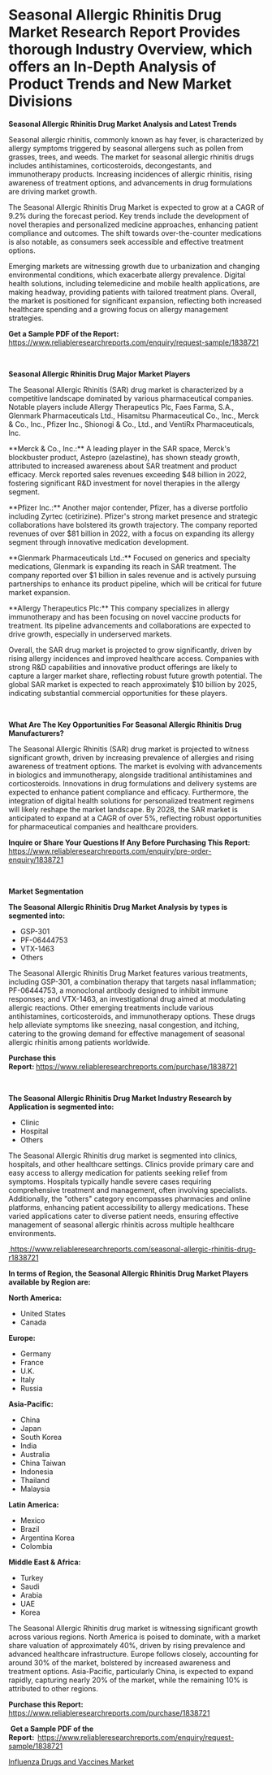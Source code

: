 <p><h1>Seasonal Allergic Rhinitis Drug Market Research Report Provides thorough Industry Overview, which offers an In-Depth Analysis of Product Trends and New Market Divisions</h1></p><p><strong>Seasonal Allergic Rhinitis Drug Market Analysis and Latest Trends</strong></p>
<p><p>Seasonal allergic rhinitis, commonly known as hay fever, is characterized by allergy symptoms triggered by seasonal allergens such as pollen from grasses, trees, and weeds. The market for seasonal allergic rhinitis drugs includes antihistamines, corticosteroids, decongestants, and immunotherapy products. Increasing incidences of allergic rhinitis, rising awareness of treatment options, and advancements in drug formulations are driving market growth. </p><p>The Seasonal Allergic Rhinitis Drug Market is expected to grow at a CAGR of 9.2% during the forecast period. Key trends include the development of novel therapies and personalized medicine approaches, enhancing patient compliance and outcomes. The shift towards over-the-counter medications is also notable, as consumers seek accessible and effective treatment options. </p><p>Emerging markets are witnessing growth due to urbanization and changing environmental conditions, which exacerbate allergy prevalence. Digital health solutions, including telemedicine and mobile health applications, are making headway, providing patients with tailored treatment plans. Overall, the market is positioned for significant expansion, reflecting both increased healthcare spending and a growing focus on allergy management strategies.</p></p>
<p><strong>Get a Sample PDF of the Report:&nbsp;</strong> <a href="https://www.reliableresearchreports.com/enquiry/request-sample/1838721?utm_campaign=2644&utm_medium=2&utm_source=Github&utm_content=ia&utm_term=09032025&utm_id=seasonal-allergic-rhinitis-drug">https://www.reliableresearchreports.com/enquiry/request-sample/1838721</a></p>
<p>&nbsp;</p>
<p><strong>Seasonal Allergic Rhinitis Drug Major Market Players</strong></p>
<p><p>The Seasonal Allergic Rhinitis (SAR) drug market is characterized by a competitive landscape dominated by various pharmaceutical companies. Notable players include Allergy Therapeutics Plc, Faes Farma, S.A., Glenmark Pharmaceuticals Ltd., Hisamitsu Pharmaceutical Co., Inc., Merck & Co., Inc., Pfizer Inc., Shionogi & Co., Ltd., and VentiRx Pharmaceuticals, Inc.</p><p>**Merck & Co., Inc.:** A leading player in the SAR space, Merck's blockbuster product, Astepro (azelastine), has shown steady growth, attributed to increased awareness about SAR treatment and product efficacy. Merck reported sales revenues exceeding $48 billion in 2022, fostering significant R&D investment for novel therapies in the allergy segment.</p><p>**Pfizer Inc.:** Another major contender, Pfizer, has a diverse portfolio including Zyrtec (cetirizine). Pfizer's strong market presence and strategic collaborations have bolstered its growth trajectory. The company reported revenues of over $81 billion in 2022, with a focus on expanding its allergy segment through innovative medication development.</p><p>**Glenmark Pharmaceuticals Ltd.:** Focused on generics and specialty medications, Glenmark is expanding its reach in SAR treatment. The company reported over $1 billion in sales revenue and is actively pursuing partnerships to enhance its product pipeline, which will be critical for future market expansion.</p><p>**Allergy Therapeutics Plc:** This company specializes in allergy immunotherapy and has been focusing on novel vaccine products for treatment. Its pipeline advancements and collaborations are expected to drive growth, especially in underserved markets.</p><p>Overall, the SAR drug market is projected to grow significantly, driven by rising allergy incidences and improved healthcare access. Companies with strong R&D capabilities and innovative product offerings are likely to capture a larger market share, reflecting robust future growth potential. The global SAR market is expected to reach approximately $10 billion by 2025, indicating substantial commercial opportunities for these players.</p></p>
<p>&nbsp;</p>
<p><strong>What Are The Key Opportunities For Seasonal Allergic Rhinitis Drug Manufacturers?</strong></p>
<p><p>The Seasonal Allergic Rhinitis (SAR) drug market is projected to witness significant growth, driven by increasing prevalence of allergies and rising awareness of treatment options. The market is evolving with advancements in biologics and immunotherapy, alongside traditional antihistamines and corticosteroids. Innovations in drug formulations and delivery systems are expected to enhance patient compliance and efficacy. Furthermore, the integration of digital health solutions for personalized treatment regimens will likely reshape the market landscape. By 2028, the SAR market is anticipated to expand at a CAGR of over 5%, reflecting robust opportunities for pharmaceutical companies and healthcare providers.</p></p>
<p><strong>Inquire or Share Your Questions If Any Before Purchasing This Report:</strong> <a href="https://www.reliableresearchreports.com/enquiry/pre-order-enquiry/1838721?utm_campaign=2644&utm_medium=2&utm_source=Github&utm_content=ia&utm_term=09032025&utm_id=seasonal-allergic-rhinitis-drug">https://www.reliableresearchreports.com/enquiry/pre-order-enquiry/1838721</a></p>
<p>&nbsp;</p>
<p><strong>Market Segmentation</strong></p>
<p><strong>The Seasonal Allergic Rhinitis Drug Market Analysis by types is segmented into:</strong></p>
<p><ul><li>GSP-301</li><li>PF-06444753</li><li>VTX-1463</li><li>Others</li></ul></p>
<p><p>The Seasonal Allergic Rhinitis Drug Market features various treatments, including GSP-301, a combination therapy that targets nasal inflammation; PF-06444753, a monoclonal antibody designed to inhibit immune responses; and VTX-1463, an investigational drug aimed at modulating allergic reactions. Other emerging treatments include various antihistamines, corticosteroids, and immunotherapy options. These drugs help alleviate symptoms like sneezing, nasal congestion, and itching, catering to the growing demand for effective management of seasonal allergic rhinitis among patients worldwide.</p></p>
<p><strong>Purchase this Report:&nbsp;</strong><a href="https://www.reliableresearchreports.com/purchase/1838721?utm_campaign=2644&utm_medium=2&utm_source=Github&utm_content=ia&utm_term=09032025&utm_id=seasonal-allergic-rhinitis-drug">https://www.reliableresearchreports.com/purchase/1838721</a></p>
<p>&nbsp;</p>
<p><strong>The Seasonal Allergic Rhinitis Drug Market Industry Research by Application is segmented into:</strong></p>
<p><ul><li>Clinic</li><li>Hospital</li><li>Others</li></ul></p>
<p><p>The Seasonal Allergic Rhinitis drug market is segmented into clinics, hospitals, and other healthcare settings. Clinics provide primary care and easy access to allergy medication for patients seeking relief from symptoms. Hospitals typically handle severe cases requiring comprehensive treatment and management, often involving specialists. Additionally, the "others" category encompasses pharmacies and online platforms, enhancing patient accessibility to allergy medications. These varied applications cater to diverse patient needs, ensuring effective management of seasonal allergic rhinitis across multiple healthcare environments.</p></p>
<p><a href="https://www.reliableresearchreports.com/seasonal-allergic-rhinitis-drug-r1838721?utm_campaign=2644&utm_medium=2&utm_source=Github&utm_content=ia&utm_term=09032025&utm_id=seasonal-allergic-rhinitis-drug">&nbsp;https://www.reliableresearchreports.com/seasonal-allergic-rhinitis-drug-r1838721</a></p>
<p><strong>In terms of Region, the Seasonal Allergic Rhinitis Drug Market Players available by Region are:</strong></p>
<p>
    <p> <strong> North America: </strong>
        <ul>
            <li>United States</li>
            <li>Canada</li>
        </ul>
        </p> 
    <p> <strong> Europe: </strong>
        <ul>
            <li>Germany</li>
            <li>France</li>
            <li>U.K.</li>
            <li>Italy</li>
            <li>Russia</li>
        </ul>
        </p> 
    <p> <strong> Asia-Pacific: </strong>
        <ul>
            <li>China</li>
            <li>Japan</li>
            <li>South Korea</li>
            <li>India</li>
            <li>Australia</li>
            <li>China Taiwan</li>
            <li>Indonesia</li>
            <li>Thailand</li>
            <li>Malaysia</li>
        </ul>
        </p> 
    <p> <strong> Latin America: </strong>
        <ul>
            <li>Mexico</li>
            <li>Brazil</li>
            <li>Argentina Korea</li>
            <li>Colombia</li>
        </ul>
        </p> 
    <p> <strong> Middle East & Africa: </strong>
        <ul>
            <li>Turkey</li>
            <li>Saudi</li>
            <li>Arabia</li>
            <li>UAE</li>
            <li>Korea</li>
        </ul>
    </p>
    </p>
<p><p>The Seasonal Allergic Rhinitis drug market is witnessing significant growth across various regions. North America is poised to dominate, with a market share valuation of approximately 40%, driven by rising prevalence and advanced healthcare infrastructure. Europe follows closely, accounting for around 30% of the market, bolstered by increased awareness and treatment options. Asia-Pacific, particularly China, is expected to expand rapidly, capturing nearly 20% of the market, while the remaining 10% is attributed to other regions.</p></p>
<p><strong>Purchase this Report: </strong><a href="https://www.reliableresearchreports.com/purchase/1838721?utm_campaign=2644&utm_medium=2&utm_source=Github&utm_content=ia&utm_term=09032025&utm_id=seasonal-allergic-rhinitis-drug">https://www.reliableresearchreports.com/purchase/1838721</a></p>
<p>&nbsp;<strong>Get a Sample PDF of the Report:&nbsp;&nbsp;</strong><a href="https://www.reliableresearchreports.com/enquiry/request-sample/1838721?utm_campaign=2644&utm_medium=2&utm_source=Github&utm_content=ia&utm_term=09032025&utm_id=seasonal-allergic-rhinitis-drug">https://www.reliableresearchreports.com/enquiry/request-sample/1838721</a></p>
<p><strong></strong></p>
<p><p><a href="https://github.com/sca704osol/Market-Research-Report-List-1/blob/main/influenza-drugs-and-vaccines-market.md?utm_campaign=2644&utm_medium=2&utm_source=Github&utm_content=ia&utm_term=09032025&utm_id=seasonal-allergic-rhinitis-drug">Influenza Drugs and Vaccines Market</a></p></p>
